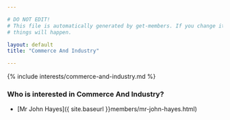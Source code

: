 ```yaml
---

# DO NOT EDIT!
# This file is automatically generated by get-members. If you change it, bad
# things will happen.

layout: default
title: "Commerce And Industry"

---
```


{% include interests/commerce-and-industry.md %}

### Who is interested in Commerce And Industry?


* [Mr John Hayes]({ site.baseurl }}members/mr-john-hayes.html)
